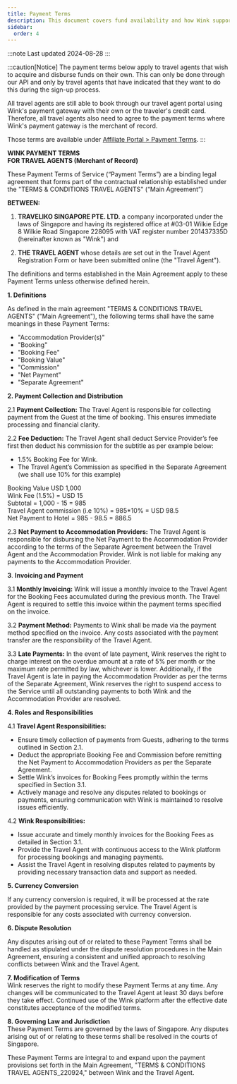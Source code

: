 ```yaml
---
title: Payment Terms
description: This document covers fund availability and how Wink supports the agent model for travel agents.
sidebar:
  order: 4
---
```


:::note
Last updated 2024-08-28
:::

:::caution[Notice]
The payment terms below apply to travel agents that wish to acquire and disburse funds on their own.
This can only be done through our API and only by travel agents that have indicated that they want to do this during the sign-up process.

All travel agents are still able to book through our travel agent portal using Wink's payment gateway with their own or the traveler's credit card. Therefore, all travel agents also need to agree to the payment terms where Wink's payment gateway is the merchant of record.

Those terms are available under [Affiliate Portal > Payment Terms](/studio/payment-terms).
:::

**WINK PAYMENT TERMS**   
**FOR TRAVEL AGENTS (Merchant of Record)**

These Payment Terms of Service (“Payment Terms”) are a binding legal agreement that forms part of the contractual relationship established under the "TERMS & CONDITIONS TRAVEL AGENTS" (“Main Agreement”)

**BETWEEN:**

1. **TRAVELIKO SINGAPORE PTE. LTD.** a company incorporated under the laws of Singapore and having its registered office at \#03-01 Wilkie Edge 8 Wilkie Road Singapore 228095 with VAT register number 201437335D (hereinafter known as "Wink") and  
     
2. **THE TRAVEL AGENT** whose details are set out in the Travel Agent Registration Form or have been submitted online (the "Travel Agent").

The definitions and terms established in the Main Agreement apply to these Payment Terms unless otherwise defined herein.

**1. Definitions**

As defined in the main agreement "TERMS & CONDITIONS TRAVEL AGENTS" ("Main Agreement"), the following terms shall have the same meanings in these Payment Terms:

* "Accommodation Provider(s)"  
* "Booking"  
* "Booking Fee"  
* "Booking Value"  
* "Commission"  
* "Net Payment"  
* "Separate Agreement"


**2. Payment Collection and Distribution**

2.1 **Payment Collection:** The Travel Agent is responsible for collecting payment from the Guest at the time of booking. This ensures immediate processing and financial clarity.

2.2 **Fee Deduction:** The Travel Agent shall deduct Service Provider’s fee first then deduct his commission for the subtitle as per example below:

* 1.5% Booking Fee for Wink.  
* The Travel Agent’s Commission as specified in the Separate Agreement (we shall use 10% for this example)

Booking Value USD 1,000  
Wink Fee (1.5%) \= USD 15  
Subtotal \= 1,000 \- 15 \= 985  
Travel Agent commission (i.e 10%) \= 985\*10% \= USD 98.5  
Net Payment to Hotel \= 985 \- 98.5 \= 886.5 

2.3 **Net Payment to Accommodation Providers:** The Travel Agent is responsible for disbursing the Net Payment to the Accommodation Provider according to the terms of the Separate Agreement between the Travel Agent and the Accommodation Provider. Wink is not liable for making any payments to the Accommodation Provider.

**3**. **Invoicing and Payment** 

3.1 **Monthly Invoicing:** Wink will issue a monthly invoice to the Travel Agent for the Booking Fees accumulated during the previous month. The Travel Agent is required to settle this invoice within the payment terms specified on the invoice.

3.2 **Payment Method:** Payments to Wink shall be made via the payment method specified on the invoice. Any costs associated with the payment transfer are the responsibility of the Travel Agent.

3.3 **Late Payments:** In the event of late payment, Wink reserves the right to charge interest on the overdue amount at a rate of 5% per month or the maximum rate permitted by law, whichever is lower. Additionally, if the Travel Agent is late in paying the Accommodation Provider as per the terms of the Separate Agreement, Wink reserves the right to suspend access to the Service until all outstanding payments to both Wink and the Accommodation Provider are resolved.

**4. Roles and Responsibilities**

4.1 **Travel Agent Responsibilities:**

* Ensure timely collection of payments from Guests, adhering to the terms outlined in Section 2.1.  
* Deduct the appropriate Booking Fee and Commission before remitting the Net Payment to Accommodation Providers as per the Separate Agreement.  
* Settle Wink’s invoices for Booking Fees promptly within the terms specified in Section 3.1.  
* Actively manage and resolve any disputes related to bookings or payments, ensuring communication with Wink is maintained to resolve issues efficiently.

4.2 **Wink Responsibilities:**

* Issue accurate and timely monthly invoices for the Booking Fees as detailed in Section 3.1.  
* Provide the Travel Agent with continuous  access to the Wink platform for processing bookings and managing payments.  
* Assist the Travel Agent in resolving disputes related to payments by providing necessary transaction data and support as needed.

**5. Currency Conversion**

If any currency conversion is required, it will be processed at the rate provided by the payment processing service. The Travel Agent is responsible for any costs associated with currency conversion.

**6. Dispute Resolution**

Any disputes arising out of or related to these Payment Terms shall be handled as stipulated under the dispute resolution procedures in the Main Agreement, ensuring a consistent and unified approach to resolving conflicts between Wink and the Travel Agent.

**7. Modification of Terms**  
Wink reserves the right to modify these Payment Terms at any time. Any changes will be communicated to the Travel Agent at least 30 days before they take effect. Continued use of the Wink platform after the effective date constitutes acceptance of the modified terms.

**8. Governing Law and Jurisdiction**  
These Payment Terms are governed by the laws of Singapore. Any disputes arising out of or relating to these terms shall be resolved in the courts of Singapore.

These Payment Terms are integral to and expand upon the payment provisions set forth in the Main Agreement, "TERMS & CONDITIONS TRAVEL AGENTS\_220924," between Wink and the Travel Agent.